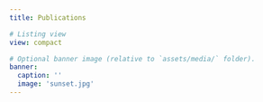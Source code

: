 ```yaml
---
title: Publications

# Listing view
view: compact

# Optional banner image (relative to `assets/media/` folder).
banner:
  caption: ''
  image: 'sunset.jpg'
---
```

